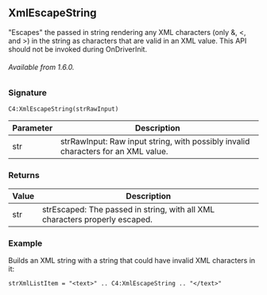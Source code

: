 ## XmlEscapeString

"Escapes" the passed in string rendering any XML characters (only &, \<, and \>) in the string as characters that are valid in an XML value. This API should not be invoked during OnDriverInit.

###### Available from 1.6.0.


### Signature

`C4:XmlEscapeString(strRawInput)`


| Parameter | Description |
| --- | --- |
| str | strRawInput: Raw input string, with possibly invalid characters for an XML value. |


### Returns

| Value  | Description |
| --- | --- |
| str | strEscaped: The passed in string, with all XML characters properly escaped. |


### Example

Builds an XML string with a string that could have invalid XML characters in it:

`strXmlListItem = "<text>" .. C4:XmlEscapeString .. "</text>"`